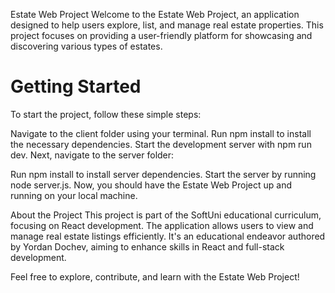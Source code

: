 Estate Web Project
Welcome to the Estate Web Project, an application designed to help users explore, list, and manage real estate properties. This project focuses on providing a user-friendly platform for showcasing and discovering various types of estates.

<h1>Getting Started</h1>
To start the project, follow these simple steps:

Navigate to the client folder using your terminal.
Run npm install to install the necessary dependencies.
Start the development server with npm run dev.
Next, navigate to the server folder:

Run npm install to install server dependencies.
Start the server by running node server.js.
Now, you should have the Estate Web Project up and running on your local machine.

About the Project
This project is part of the SoftUni educational curriculum, focusing on React development. The application allows users to view and manage real estate listings efficiently. It's an educational endeavor authored by Yordan Dochev, aiming to enhance skills in React and full-stack development.

Feel free to explore, contribute, and learn with the Estate Web Project!
